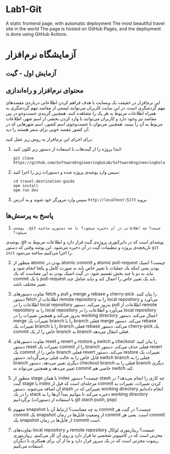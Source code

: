 # Lab1-Git
A static frontend page, with automatic deployment
The most beautiful travel site in the world
The page is hosted on GitHub Pages, and the deployment is done using GitHub Actions.

# آزمایشگاه نرم‌افزار
## آزمایش اول - گیت

## محتوای نرم‌افزار و راه‌اندازی

این نرم‌افزار در حقیقت یک وبسایت با هدف فراهم کردن اطلاعاتی درباره‌ی مقصدهای مهم گردشگری است. 
در این سایت کاربران می‌توانند لیستی از مقاصد مهم گردشگری به همراه اطلاعات مربوط به هر یک را مشاهده کنند. همچنین گزینه‌ی جست‌و‌جو در بین مقاصد نیز وجود دارد و کاربران می‌توانند با وارد کردن بخشی از اسم شهر، اطلاعات مربوط به آن را ببینند. همچنین می‌توان با جست‌و‌جوی اسم کشور، اسم شهرهایی که در آن کشور مقصد خوبی برای سفر هستند را دید.

برای اجرای این نرم‌افزار به روش زیر عمل کنید:

1. ابتدا پروژه را از گیت‌هاب با استفاده از دستور زیر کلون کنید:
    ```
    git clone https://github.com/SoftwareEngineeringGoLab/SoftwareEngineeringGolab.github.io.git
    ```

2. سپس وارد پوشه‌ی پروژه شده و دستورات زیر را اجرا کنید:
    ```
    cd travel-destination-guide
    npm install
    npm run dev
    ```

3. سپس وارد مرورگر خود شوید و به آدرس `http://localhost:5173` بروید.


## پاسخ به پرسش‌ها

1.     پوشه‌ی .git چیست؟ چه اطلاعاتی در آن ذخیره می‌شود؟ با چه دستوری ساخته می‌شود؟
پوشه‌ی .git پوشه‌ای است که در دایرکتوری پروژه‌ی گیت قرار دارد و اطلاعات مربوط به تاریخچه‌ی پروژه و تنظیمات گیت در آن ذخیره می‌شود. این پوشه وقتی که دستور `git init` را اجرا می‌کنیم ساخته می‌شود.   

2. منظور از atomic بودن در atomic commit و atomic pull-request چیست؟
   اتمیک بودن یعنی اینکه یک عملیات یا تغییر خاص باید به صورت کامل و یکجا انجام شود و نباید به دو یا چند بخش تقسیم شود. در گیت اتمیک بودن به این معناست که یک commit یا یک pull-request باید یک تغییر خاص را اعمال کند و نباید شامل چند تغییر مختلف باشد.

3. تفاوت دستورهای fetch و pull و merge و rebase و cherry-pick را بیان کنید.
دستور fetch اطلاعات از remote repository را به local repository می‌آورد و اطلاعات را در local repository به‌روز می‌کند. دستور pull اطلاعات از remote repository را به local repository می‌آورد و اطلاعات را در local repository به‌روز می‌کند و همچنین تغییرات را در working directory اعمال می‌کند. دستور merge تغییرات یک branch را با branch فعلی merge می‌کند. دستور rebase تغییرات یک branch را با branch فعلی rebase می‌کند. دستور cherry-pick یک commit خاص را از یک branch به branch فعلی انتقال می‌دهد.
   
4. تفاوت دستورهای reset و revert و restore و switch و checkout را بیان کنید.
   دستور reset تغییرات یک commit را از branch فعلی حذف می‌کند. دستور revert یک commit خاص را از branch فعلی revert می‌کند. دستور restore تغییرات یک فایل خاص را به حالت قبلی برمی‌گرداند. دستور switch branch فعلی را به branch دیگری تغییر می‌دهد. دستور checkout branch فعلی را به branch دیگری تغییر می‌دهد و همچنین می‌تواند به commit خاصی هم switch کند.   

5. منظور از stage یا همان index چیست؟ دستور stash چه کاری را انجام می‌دهد؟
   در گیت stage یا index مرحله‌ای است که قبل از commit کردن تغییرات، تغییرات به آن اضافه می‌شوند.
دستور stash تغییراتی که در working directory انجام داده‌ایم را در یک stack ذخیره می‌کند تا بتوانیم بعداً آن‌ها را به working directory برگردانیم (با استفاده از دستورات git stach push, pop)

6. مفهوم snapshot به چه معناست؟ ارتباط آن با commit چیست؟
   در گیت هر commit یک snapshot از وضعیت فایل‌ها در زمان commit است. یعنی هر commit یک snapshot از فایل‌ها در زمان commit است.   

7. تفاوت‌های local repository و remote repository چیست؟
ریپازیتوری لوکال مخزنی است که در کامپیوتر شخصی ما قرار دارد و روی آن کار می‌کنیم. ریپازیتوری ریموت مخزنی است که در یک سرور قرار دارد و ما از آن برای همکاری با دیگران استفاده می‌کنیم.
